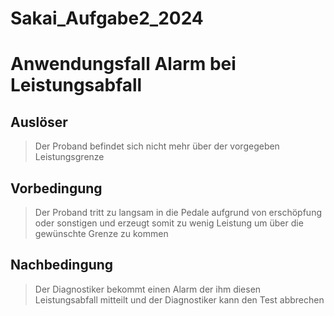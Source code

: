 # Sakai_Aufgabe2_2024



# Anwendungsfall Alarm bei Leistungsabfall
## Auslöser
> Der Proband befindet sich nicht mehr über der vorgegeben Leistungsgrenze
## Vorbedingung
> Der Proband tritt zu langsam in die Pedale aufgrund von erschöpfung oder sonstigen und erzeugt somit zu wenig Leistung um über die gewünschte Grenze zu kommen
## Nachbedingung
> Der Diagnostiker bekommt einen Alarm der ihm diesen Leistungsabfall mitteilt und der Diagnostiker kann den Test abbrechen
